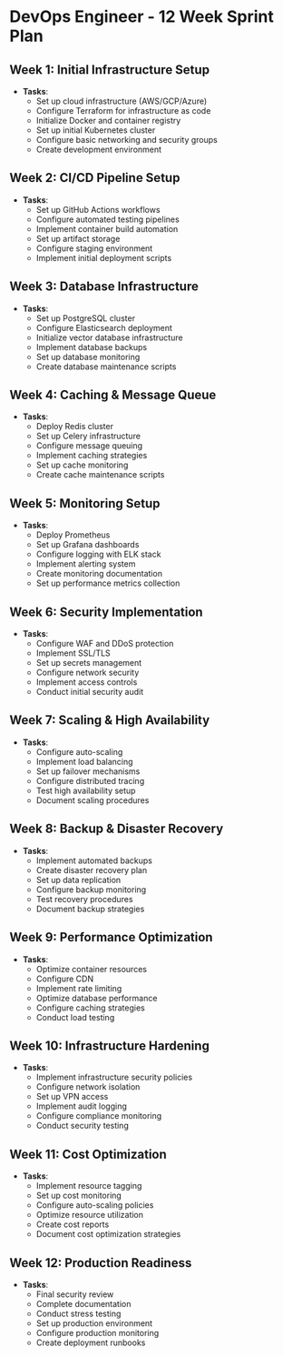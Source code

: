 # DevOps Engineer - 12 Week Sprint Plan

## Week 1: Initial Infrastructure Setup
- **Tasks**:
  - Set up cloud infrastructure (AWS/GCP/Azure)
  - Configure Terraform for infrastructure as code
  - Initialize Docker and container registry
  - Set up initial Kubernetes cluster
  - Configure basic networking and security groups
  - Create development environment

## Week 2: CI/CD Pipeline Setup
- **Tasks**:
  - Set up GitHub Actions workflows
  - Configure automated testing pipelines
  - Implement container build automation
  - Set up artifact storage
  - Configure staging environment
  - Implement initial deployment scripts

## Week 3: Database Infrastructure
- **Tasks**:
  - Set up PostgreSQL cluster
  - Configure Elasticsearch deployment
  - Initialize vector database infrastructure
  - Implement database backups
  - Set up database monitoring
  - Create database maintenance scripts

## Week 4: Caching & Message Queue
- **Tasks**:
  - Deploy Redis cluster
  - Set up Celery infrastructure
  - Configure message queuing
  - Implement caching strategies
  - Set up cache monitoring
  - Create cache maintenance scripts

## Week 5: Monitoring Setup
- **Tasks**:
  - Deploy Prometheus
  - Set up Grafana dashboards
  - Configure logging with ELK stack
  - Implement alerting system
  - Create monitoring documentation
  - Set up performance metrics collection

## Week 6: Security Implementation
- **Tasks**:
  - Configure WAF and DDoS protection
  - Implement SSL/TLS
  - Set up secrets management
  - Configure network security
  - Implement access controls
  - Conduct initial security audit

## Week 7: Scaling & High Availability
- **Tasks**:
  - Configure auto-scaling
  - Implement load balancing
  - Set up failover mechanisms
  - Configure distributed tracing
  - Test high availability setup
  - Document scaling procedures

## Week 8: Backup & Disaster Recovery
- **Tasks**:
  - Implement automated backups
  - Create disaster recovery plan
  - Set up data replication
  - Configure backup monitoring
  - Test recovery procedures
  - Document backup strategies

## Week 9: Performance Optimization
- **Tasks**:
  - Optimize container resources
  - Configure CDN
  - Implement rate limiting
  - Optimize database performance
  - Configure caching strategies
  - Conduct load testing

## Week 10: Infrastructure Hardening
- **Tasks**:
  - Implement infrastructure security policies
  - Configure network isolation
  - Set up VPN access
  - Implement audit logging
  - Configure compliance monitoring
  - Conduct security testing

## Week 11: Cost Optimization
- **Tasks**:
  - Implement resource tagging
  - Set up cost monitoring
  - Configure auto-scaling policies
  - Optimize resource utilization
  - Create cost reports
  - Document cost optimization strategies

## Week 12: Production Readiness
- **Tasks**:
  - Final security review
  - Complete documentation
  - Conduct stress testing
  - Set up production environment
  - Configure production monitoring
  - Create deployment runbooks
